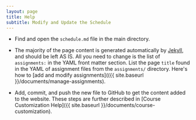 ```yaml
---
layout: page
title: Help
subtitle: Modify and Update the Schedule
---
```


- Find and open the `schedule.md` file in the main directory.

- The majority of the page content is generated automatically by [Jekyll](http://jekyllrb.com/),
and should be left AS IS. All you need to change is the list of `assignments:` 
in the YAML front matter section. List the page `title` found in the YAML of 
assignment files from the `assignments/` directory. Here's how to [add and 
modify assignments](({{ site.baseurl }}/documents/manage-assignments).

- Add, commit, and push the new file to GitHub to get the content added to the website. These steps are further described in [Course Customization Help]({{ site.baseurl }}/documents/course-customization).